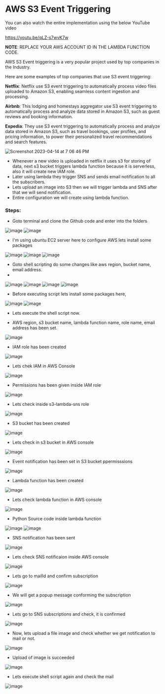 # AWS S3 Event Triggering

You can also watch the entire implementation using the below YouTube video

https://youtu.be/qLZ-s7wvK7w

**NOTE**: REPLACE YOUR AWS ACCOUNT ID IN THE LAMBDA FUNCTION CODE.

AWS S3 Event triggering is a very popular project used by top companies in the Industry.

Here are some examples of top companies that use S3 event triggering:

**Netflix**: Netflix use S3 event triggering to automatically process video files uploaded to Amazon S3, enabling seamless content ingestion and processing.

**Airbnb**: This lodging and homestays aggregator use S3 event triggering to automatically process and analyze data stored in Amazon S3, such as guest reviews and booking information.

**Expedia**: They use S3 event triggering to automatically process and analyze data stored in Amazon S3, such as travel bookings, user profiles, and pricing information, to power their personalized travel recommendations and search features.


![Screenshot 2023-04-14 at 7 06 46 PM](https://user-images.githubusercontent.com/43399466/232058778-a7299e9b-9892-471c-a05d-14d773b5b333.png)

- Whenever a new video is uploaded in netflix it uses s3 for storing of data, next s3 bucket triggers lambda function because it is serverless, also it will create new IAM role.
- Later using lambda they trigger SNS and sends email notification to all the subscribers.
- Lets upload an image into S3 then we will trigger lambda and SNS after that we will send notification.
- Entire configuration we will create using lambda function. 

### Steps:

- Goto terminal and clone the Github code and enter into the folders

![image](https://github.com/Anusha2710/s3-event-triggering/assets/47424821/67f435cd-58e6-4915-8dd4-4ee18298ba14)
![image](https://github.com/Anusha2710/s3-event-triggering/assets/47424821/88716a20-519f-4f50-a9a7-4aa3ea54c5be)

- I'm using ubuntu EC2 server here to configure AWS lets install some packages

![image](https://github.com/Anusha2710/s3-event-triggering/assets/47424821/fddf5929-de6c-42dc-bb7e-f65a2f505039)
![image](https://github.com/Anusha2710/s3-event-triggering/assets/47424821/e7c2c241-18de-49bd-9e57-8bc9576b5c64)
![image](https://github.com/Anusha2710/s3-event-triggering/assets/47424821/7f50e412-11d9-4db3-aff7-d8b6465da113)

- Goto shell scripting do some changes like aws region, bucket name, email address.
- 
![image](https://github.com/Anusha2710/s3-event-triggering/assets/47424821/78761489-ec0b-49ed-9dab-eb19297612c4)
![image](https://github.com/Anusha2710/s3-event-triggering/assets/47424821/837e024a-39ff-48a3-9074-b931ae61b09b)
![image](https://github.com/Anusha2710/s3-event-triggering/assets/47424821/4b4e7852-8f76-4b53-a303-8e22ef4ebc84)
![image](https://github.com/Anusha2710/s3-event-triggering/assets/47424821/95b6c8ef-30c0-468d-ad72-7d05958858e3)

- Before executing script lets install some packages here,

![image](https://github.com/Anusha2710/s3-event-triggering/assets/47424821/9dccd179-8b0c-4f51-a435-7bb3e2df1e33)
![image](https://github.com/Anusha2710/s3-event-triggering/assets/47424821/e30ad820-29d3-41e2-97d2-7e94e5c5934f)

- Lets execute the shell script now.

- AWS region, s3 bucket name, lambda function name, role name, email address has been set.

![image](https://github.com/Anusha2710/s3-event-triggering/assets/47424821/31a09d8e-9e88-48a9-8d84-bc4399fe28e4)

- IAM role has been created

![image](https://github.com/Anusha2710/s3-event-triggering/assets/47424821/fa84f018-5c6e-46ef-8c25-6fb068d1cd9b)

- Lets chek IAM in AWS Console

![image](https://github.com/Anusha2710/s3-event-triggering/assets/47424821/7c152fb2-41ae-47e4-a8e0-30035490ea9a)

- Permissions has been given inside IAM role

![image](https://github.com/Anusha2710/s3-event-triggering/assets/47424821/ac1d3afd-0aff-427f-b21e-4060dec44560)

- Lets check inside s3-lambda-sns role

![image](https://github.com/Anusha2710/s3-event-triggering/assets/47424821/8175a48a-f488-4471-9771-8d129f837a8f)

- S3 bucket has been created

![image](https://github.com/Anusha2710/s3-event-triggering/assets/47424821/5ad5b100-75ca-4358-90f6-53326349f3ab)

- Lets check in s3 bucket in AWS console

![image](https://github.com/Anusha2710/s3-event-triggering/assets/47424821/0f0a99ef-66ab-4aeb-a86d-bb2dc545f084)

- Event notification has been set in S3 bucket ppermisssions

![image](https://github.com/Anusha2710/s3-event-triggering/assets/47424821/2312ad08-4676-4f03-bf7f-0e078da4a169)

- Lambda function has been created

![image](https://github.com/Anusha2710/s3-event-triggering/assets/47424821/3e803053-dc6c-4fe2-ba0a-e638667ed154)

- Lets check lambda function in AWS console

![image](https://github.com/Anusha2710/s3-event-triggering/assets/47424821/0f97fb04-22b9-4494-b05c-43e7dfd80a32)

- Python Source code inside lambda function

![image](https://github.com/Anusha2710/s3-event-triggering/assets/47424821/0101661c-2451-405e-b872-4094cf1e47b7)
![image](https://github.com/Anusha2710/s3-event-triggering/assets/47424821/95135cff-0a21-48d4-b43a-d1fb7b13e7da)

- SNS notification has been sent

![image](https://github.com/Anusha2710/s3-event-triggering/assets/47424821/35409fe6-4ffb-4c7c-a51a-903958f8668f)

- Lets check SNS notificaion inside AWS console

![image](https://github.com/Anusha2710/s3-event-triggering/assets/47424821/f3992286-8df0-4a89-a317-3f1fb1eb35ee)

- Lets go to mailId and confirm subscription

![image](https://github.com/Anusha2710/s3-event-triggering/assets/47424821/2b635b1a-01b8-4428-8d63-e7be02df9e56)

- We will get a popup message conforming the subscription

![image](https://github.com/Anusha2710/s3-event-triggering/assets/47424821/df271373-d1f1-4b30-96e9-0d64ee34af5a)

- Lets go to SNS subscriptions and check, it is confirmed

![image](https://github.com/Anusha2710/s3-event-triggering/assets/47424821/c3054a01-6e64-4de2-b6c8-9fa54b062ea6)

- Now, lets upload a file image and check whether we get notification to mail or not.

![image](https://github.com/Anusha2710/s3-event-triggering/assets/47424821/b9bad0f9-521c-40a1-b8fd-90246ef22311)

- Upload of image is succeeded

![image](https://github.com/Anusha2710/s3-event-triggering/assets/47424821/9526df32-14cb-40d0-bf88-1648972df667)

- Lets execute shell script again and check the mail

![image](https://github.com/Anusha2710/s3-event-triggering/assets/47424821/0ef58b02-24a0-4a01-a41f-15a133d9c78a)


